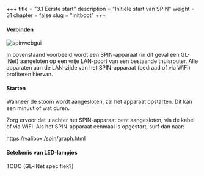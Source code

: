 +++
title = "3.1 Eerste start"
description = "Initiële start van SPIN"
weight = 31
chapter = false
slug = "initboot"
+++


#### Verbinden

![spinwebgui](/images/connections.png?width=20pc&classes=shadow "Verbinden")

In bovenstaand voorbeeld wordt een SPIN-apparaat (in dit geval een GL-iNet) aangeloten op een vrije LAN-poort van een bestaande thuisrouter. Alle apparaten aan de LAN-zijde van het SPIN-apparaat (bedraad of via WiFi) profiteren hiervan.

#### Starten

Wanneer de stoom wordt aangesloten, zal het apparaat opstarten. Dit kan een minuut of wat duren. 

Zorg ervoor dat u achter het SPIN-apparaat bent aangesloten, via de kabel of via WiFi. Als het SPIN-apparaat eenmaal is opgestart, surf dan naar:

https://valibox./spin/graph.html

#### Betekenis van LED-lampjes

TODO (GL-iNet specifiek?)
